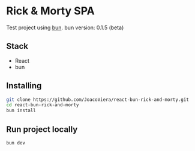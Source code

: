 # Rick & Morty SPA

Test project using [bun](https://bun.sh/).
bun version: 0.1.5 (beta)

## Stack

- React
- bun

## Installing

```bash
git clone https://github.com/JoacoViera/react-bun-rick-and-morty.git
cd react-bun-rick-and-morty
bun install
```

## Run project locally

```bash
bun dev
```
